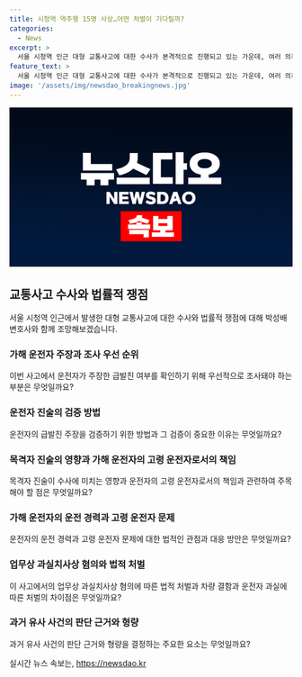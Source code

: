 ```yaml
---
title: 시청역 역주행 15명 사상…어떤 처벌이 기다릴까?
categories:
  - News
excerpt: >
  서울 시청역 인근 대형 교통사고에 대한 수사가 본격적으로 진행되고 있는 가운데, 여러 의혹과 논란이 도네합니다. 운전자의 급발진 주장, 브레이크 문제, 목격자 진술, 고령 운전자 문제 등이 수사 과정에 영향을 미칠 것으로 보입니다. 또한, 과실과 과실치사상 혐의에 따라 법적 처벌 수위가 달라질 수 있을 것으로 예상되고 있습니다. 이에 관련 사례들을 기반으로 주요 판단 근거를 살펴볼 필요가 있습니다. 고령 운전자의 안전 대책 강화 및 교통사고의 법적 처벌 등 다양한 쟁점에 대해 박성배 변호사의 의견을 듣고, 사고에 대한 철저한 수사와 관련 법적 절차에 대해 짚어봅니다.
feature_text: >
  서울 시청역 인근 대형 교통사고에 대한 수사가 본격적으로 진행되고 있는 가운데, 여러 의혹과 논란이 도네합니다. 운전자의 급발진 주장, 브레이크 문제, 목격자 진술, 고령 운전자 문제 등이 수사 과정에 영향을 미칠 것으로 보입니다. 또한, 과실과 과실치사상 혐의에 따라 법적 처벌 수위가 달라질 수 있을 것으로 예상되고 있습니다. 이에 관련 사례들을 기반으로 주요 판단 근거를 살펴볼 필요가 있습니다. 고령 운전자의 안전 대책 강화 및 교통사고의 법적 처벌 등 다양한 쟁점에 대해 박성배 변호사의 의견을 듣고, 사고에 대한 철저한 수사와 관련 법적 절차에 대해 짚어봅니다.
image: '/assets/img/newsdao_breakingnews.jpg'
---
```


<p><img src="/assets/img/newsdao_breakingnews.jpg" alt="koreaapp 속보" /></p>

<h2 data-ke-size="size26">교통사고 수사와 법률적 쟁점</h2>

<p data-ke-size="size16">서울 시청역 인근에서 발생한 대형 교통사고에 대한 수사와 법률적 쟁점에 대해 박성배 변호사와 함께 조망해보겠습니다.</p>

<h3>가해 운전자 주장과 조사 우선 순위</h3>

<p data-ke-size="size16">이번 사고에서 운전자가 주장한 급발진 여부를 확인하기 위해 우선적으로 조사돼야 하는 부분은 무엇일까요?</p>

<h3>운전자 진술의 검증 방법</h3>

<p data-ke-size="size16">운전자의 급발진 주장을 검증하기 위한 방법과 그 검증이 중요한 이유는 무엇일까요?</p>

<h3>목격자 진술의 영향과 가해 운전자의 고령 운전자로서의 책임</h3>

<p data-ke-size="size16">목격자 진술이 수사에 미치는 영향과 운전자의 고령 운전자로서의 책임과 관련하여 주목해야 할 점은 무엇일까요?</p>

<h3>가해 운전자의 운전 경력과 고령 운전자 문제</h3>

<p data-ke-size="size16">운전자의 운전 경력과 고령 운전자 문제에 대한 법적인 관점과 대응 방안은 무엇일까요?</p>

<h3>업무상 과실치사상 혐의와 법적 처벌</h3>

<p data-ke-size="size16">이 사고에서의 업무상 과실치사상 혐의에 따른 법적 처벌과 차량 결함과 운전자 과실에 따른 처벌의 차이점은 무엇일까요?</p>

<h3>과거 유사 사건의 판단 근거와 형량</h3>

<p data-ke-size="size16">과거 유사 사건의 판단 근거와 형량을 결정하는 주요한 요소는 무엇일까요?</p>
실시간 뉴스 속보는, <a href="https://newsdao.kr" rel="dofollow">https://newsdao.kr</a>


